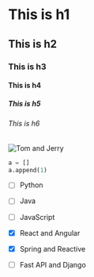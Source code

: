 # This is h1
## This is h2
### This is h3
#### This is h4
##### This is h5
###### This is h6


![Tom and Jerry](https://m.media-amazon.com/images/I/517yRBCPaGL.jpg)

``` python
a = []
a.append(1)
```

- [ ] Python
- [ ] Java
- [ ] JavaScript


- [x] React and Angular
- [x] Spring and Reactive
- [ ] Fast API and Django
